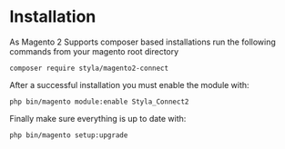# Installation

As Magento 2 Supports composer based installations run
the following commands from your magento root directory
 
`composer require styla/magento2-connect`

After a successful installation you must enable the module with:

`php bin/magento module:enable Styla_Connect2`

Finally make sure everything is up to date with:

`php bin/magento setup:upgrade`
